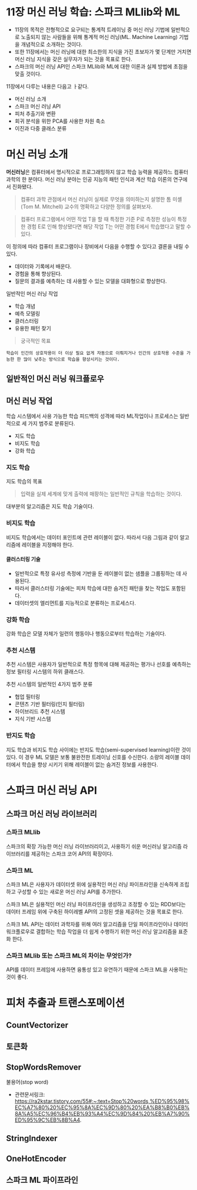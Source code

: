 # 11장 머신 러닝 학습: 스파크 MLlib와 ML 
* 11장의 목적은 전형적으로 요구되는 통계적 트레이닝 중 머신 러닝 기법에 일반적으로 노출되지 않는 사람들을 위해 통계적 머신 러닝(ML. Machine Learning) 기법을 개념적으로 소개하는 것이다.
* 또한 11장에서는 머신 러닝에 대한 최소한의 지식을 가진 초보자가 몇 단계만 거치면 머신 러닝 지식을 갖은 실무자가 되는 것을 목표로 한다.
* 스파크의 머신 러닝 API인 스파크 MLlib와 ML에 대한 이론과 실제 방법에 초점을 맞출 것이다.

11장에서 다루는 내용은 다음고 ㅏ같다.

* 머신 러닝 소개
* 스파크 머신 러닝 API
* 피처 추출기와 변환
* 회귀 분석을 위한 PCA를 사용한 차원 축소
* 이진과 다중 클래스 분류


# 머신 러닝 소개
**머신러닝**은 컴퓨터에서 명시적으로 프로그래밍하지 않고 학습 능력을 제공하느 컴퓨터 과학의 한 분야다.
머신 러닝 분야는 인공 지능의 패턴 인식과 계산 학습 이론의 연구에서 진화됐다.


> 컴퓨터 과학 관점에서 머신 러닝이 실제로 무엇을 의미하는지 설명한 
톰 미셸(Tom M. Mitchell) 교수의 명확하고 다양한 정의를 살펴보자.

> 컴퓨터 프로그램에서 어떤 작업 T을 할 때 특정한 기준 P로 측정한 성능이 특정한 경험 E로 인해 향상됐다면 해당 작업 T는 어떤 경험 E에서 학습했다고 말할 수 있다.

이 정의에 따라 컴퓨터 프로그램이나 장비에서 다음을 수행할 수 있다고 결론을 내릴 수 있다.

* 데이터와 기록에서 배운다.
* 경험을 통해 향상된다.
* 질문의 결과를 예측하는 데 사용할 수 있는 모델을 대화형으로 향상한다.

일반적인 머신 러닝 작업

* 학습 개념
* 예측 모델링
* 클러스터링
* 유용한 패턴 찾기

> 궁극적인 목표

    학습이 인간의 상호작용이 더 이상 필요 없게 자동으로 이뤄지거나 인간의 상호작용 수준을 가능한 한 많이 낮추는 방식으로 학습을 향상시키는 것이다.

## 일반적인 머신 러닝 워크플로우

## 머신 러닝 작업
학습 시스템에서 사용 가능한 학습 피드백의 성격에 따라 ML작업이나 프로세스는 일반적으로 세 가지 범주로 분류된다.

* 지도 학습
* 비지도 학습
* 강화 학습

### 지도 학습
지도 학습의 목표

> 입력을 실제 세계에 맞게 출력에 매팡하는 일반적인 규칙을 학습하는 것이다.

대부분의 알고리즘은 지도 학습 기술이다.

### 비지도 학습
비지도 학습에서는 데이터 포인트에 관련 레이블이 없다.
따라서 다음 그림과 같이 알고리즘에 레이블을 지정해야 한다.

#### 클러스터링 기술
* 일반적으로 특정 유사성 측정에 기반을 둔 레이블이 없는 샘플을 그룹핑하는 데 사용된다.
* 따라서 클러스터링 기술에는 피처 학습에 대한 숨겨진 패턴을 찾는 작업도 포함된다.
* 데이터셋의 엘리먼트를 지능적으로 분류하는 프로세스다.

### 강화 학습
강화 학습은 모델 자체가 일련의 행동이나 행동으로부터 학습하는 기술이다.

### 추천 시스템
추천 시스템은 사용자가 일반적으로 특정 항목에 대해 제공하는 평가나 선호를 예측하는 정보 필터링 시스템의 하위 클래스다.

추천 시스템의 일반적인 4가지 범주 분류
* 협업 필터링
* 콘텐츠 기반 필터링(인지 필터링)
* 하이브리드 추천 시스템
* 지식 기반 시스템

### 반지도 학습
지도 학습과 비지도 학습 사이에는 반지도 학습(semi-supervised learning)이란 것이 있다.
이 경우 ML 모델은 보통 불완전한 트레이닝 신호를 수신한다.
소량의 레이블 데이터에서 학습을 향상 시키기 위해 레이블이 없는 숨겨진 정보를 사용한다.


# 스파크 머신 러닝 API

## 스파크 머신 러닝 라이브러리

### 스파크 MLlib
스파크의 확장 가능한 머신 러닝 라이브러리이고, 사용하기 쉬운 머신러닝 알고리즘 라이브러리를 제공하는 스파크 코어 API의 확장이다.

### 스파크 ML
스파크 ML은 사용자가 데이터셋 위에 실용적인 머신 러닝 파이프라인을 신속하게 조립하고 구성할 수 있는 새로운 머신 러닝 API를 추가한다.

스파크 ML은 실용적인 머신 러닝 파이프라인을 생성하고 조정할 수 있는 RDD보다는 데이터 프레임 위에 구축된 하이레벨 API의 고정된 셋을 제공하는 것을 목표로 한다.

스파크 ML API는 데이터 과학자를 위해 여러 알고리즘을 단일 파이프라인이나 데이터 워크플로우로 결합하는 학습 작업을 더 쉽게 수행하기 위한 머신 러닝 알고리즘을 표준화 한다.

### 스파크 MLlib 또는 스파크 ML의 차이는 무엇인가?
API를 데이터 프레임에 사용하면 융통성 있고 유연하기 때문에 스파크 ML을 사용하는 것이 좋다.


# 피처 추출과 트랜스포메이션

## CountVectorizer

## 토큰화 

## StopWordsRemover
불용어(stop word)
* 관련문서링크: https://ra2kstar.tistory.com/55#:~:text=Stop%20words,%ED%95%98%EC%A7%80%20%EC%95%8A%EC%9D%80%20%EA%B8%B0%EB%8A%A5%EC%96%B4%EB%93%A4%EC%9D%84%20%EB%A7%90%ED%95%9C%EB%8B%A4.

## StringIndexer

## OneHotEncoder

## 스파크 ML 파이프라인


